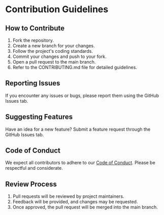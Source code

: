 # Contribution Guidelines

## How to Contribute
1. Fork the repository.
2. Create a new branch for your changes.
3. Follow the project's coding standards.
4. Commit your changes and push to your fork.
5. Open a pull request to the main branch.
6. Refer to the CONTRIBUTING.md file for detailed guidelines.

## Reporting Issues
If you encounter any issues or bugs, please report them using the GitHub Issues tab.

## Suggesting Features
Have an idea for a new feature? Submit a feature request through the GitHub Issues tab.

## Code of Conduct
We expect all contributors to adhere to our [Code of Conduct](CODE_OF_CONDUCT.md). Please be respectful and considerate.

## Review Process
1. Pull requests will be reviewed by project maintainers.
2. Feedback will be provided, and changes may be requested.
3. Once approved, the pull request will be merged into the main branch.

